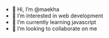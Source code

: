 - 👋 Hi, I’m @maekha
- 👀 I’m interested in web development
- 🌱 I’m currently learning javascript
- 💞️ I’m looking to collaborate on me


<!---
maekha/maekha is a ✨ special ✨ repository because its `README.md` (this file) appears on your GitHub profile.
You can click the Preview link to take a look at your changes.
--->
